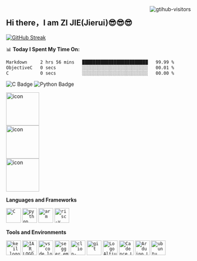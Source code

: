 <img align="right" src="https://komarev.com/ghpvc/?username=Jierui778&label=Visitors&color=red&style=flat&logo=github" alt="gtihub-visitors" />
</a>


## Hi there，I am ZI JIE(Jierui)😎😎😎

[![GitHub Streak](https://streak-stats.demolab.com/?user=Jierui778)](https://git.io/streak-stats)
<!--GitHub 连续打卡-->





<!--
**JIERUI778/JIERUI778** is a ✨ _special_ ✨ repository because its `README.md` (this file) appears on your GitHub profile.

Here are some ideas to get you started:

- 🔭 I’m currently working on ...
- 🌱 I’m currently learning ...
- 👯 I’m looking to collaborate on ...
- 🤔 I’m looking for help with ...
- 💬 Ask me about ...
- 📫 How to reach me: ...
- 😄 Pronouns: ...
- ⚡ Fun fact: ...
-->
<!--
<div align="center"> <img height="137px" src="https://github-readme-stats.vercel.app/api?username=Jierui778&hide_title=true&hide_border=true&show_icons=trueline_height=21&text_color=000&icon_color=000&bg_color=0,ea6161,ffc64d,fffc4d,52fa5a&theme=graywhite" /> </div>



<div align="center"> <img src="https://github-readme-stats.vercel.app/api/top-langs/?username=Jierui778&hide_title=true&hide_border=true&layout=compact&langs_count=6&text_color=000&icon_color=fff&bg_color=0,52fa5a,4dfcff,c64dff&theme=graywhite" /> </div>

![Metrics](https://metrics.lecoq.io/Jierui778?template=classic&base=header%2C%20activity%2C%20community%2C%20repositories%2C%20metadata&base.indepth=false&base.hireable=false&base.skip=false&config.timezone=Asia%2FShanghai)

[![Typing SVG](https://readme-typing-svg.demolab.com?font=1111&size=30&pause=1000&color=4766F7&center=%E5%81%87&vCenter=%E5%81%87&repeat=%E7%9C%9F&width=435&lines=Jierui%E6%8D%8F%E4%BA%86%E6%8D%8F%E4%BD%A0%E7%9A%84%E8%86%98)](https://git.io/typing-svg)
-->
<!--
<img src="https://cdn.jsdelivr.net/gh/Jierui778/Jierui778/gif/TomJierui.gif" /><br>
-->
<!--
<div align="center"><a href="https://blog.csdn.net/zhongzijie2004"><img src="https://img.shields.io/badge/CSDN-论坛-c32136" /></a>&emsp;</div>
-->
<!--
<div align="center" >
```mermaid
mindmap
  root((Jierui))
    混吃技能
      单片机开发
      图像处理
      PCB设计
      FPGA（想学）
    外面溜达溜达
      广州
      佛山
      南京
    无聊翻的
      编码
      电路基础
      电子学
      C primer plus
      模拟CMOS集成电路设计
```
-->
<!--关系图-->

📊 **Today I Spent My Time On:**
<!--START_SECTION:waka-->
```txt
Markdown     2 hrs 56 mins   █████████████████████████   99.99 %
ObjectiveC   0 secs          ░░░░░░░░░░░░░░░░░░░░░░░░░   00.01 %
C            0 secs          ░░░░░░░░░░░░░░░░░░░░░░░░░   00.00 %
```
<!--END_SECTION:waka-->
<!--wakatime显示-->

![C Badge](https://img.shields.io/badge/C-A8B9CC?logo=c&logoColor=fff&style=flat)<!--C语言图标-->
![Python Badge](https://img.shields.io/badge/Python-3776AB?logo=python&logoColor=fff&style=flat)<!--python图标-->


<div style="display: flex; align-items: flex-start;"><img src="https://techstack-generator.vercel.app/python-icon.svg" alt="icon" width="90" height="90" /></div>
<div style="display: flex; align-items: flex-start;"><img src="https://techstack-generator.vercel.app/github-icon.svg" alt="icon" width="90" height="90" /></div>
<div style="display: flex; align-items: flex-start;"><img src="https://techstack-generator.vercel.app/raspberrypi-icon.svg" alt="icon" width="90" height="90" /></div>


**Languages and Frameworks**

<code><img height="40" src="https://cdn.jsdelivr.net/gh/Jierui778/Jierui778/photo/c.png" alt="C" title="C"></code>
<code><img height="40" src="https://cdn.jsdelivr.net/gh/Jierui778/Jierui778/photo/python.png" alt="python" title="python"></code>
<code><img height="40" src="https://cdn.jsdelivr.net/gh/Jierui778/Jierui778/photo/arm.jpg" alt="arm" title="arm"></code>
<code><img height="40" src="https://cdn.jsdelivr.net/gh/Jierui778/Jierui778/photo/risc-v.png" alt="risc-v" title="risc-v"></code>

**Tools and Environments**

<code><img height="40" src="https://cdn.jsdelivr.net/gh/Jierui778/Jierui778/photo/keil_logo.png" alt="keil_logo" title="keil_logo"></code>
<code><img height="40" src="https://cdn.jsdelivr.net/gh/Jierui778/Jierui778/photo/IAR_LOGO_PNG.png" alt="IAR_LOGO_PNG" title="IAR_LOGO_PNG"></code>
<code><img height="40" src="https://cdn.jsdelivr.net/gh/Jierui778/Jierui778/photo/vscode_logo.png" alt="vscode_logo" title="vscode_logo"></code>
<code><img height="40" src="https://cdn.jsdelivr.net/gh/Jierui778/Jierui778/photo/segger_embedded_studio.jpg" alt="segger_embedded_studio" title="segger_embedded_studio"></code>
<code><img height="40" src="https://cdn.jsdelivr.net/gh/Jierui778/Jierui778/photo/clion-logo.png" alt="clion-logo" title="clion-logo"></code>
<code><img height="40" src="https://cdn.jsdelivr.net/gh/Jierui778/Jierui778/photo/git.jpg" alt="git" title="git"></code>
<code><img height="40" src="https://cdn.jsdelivr.net/gh/Jierui778/Jierui778/photo/Logo Altium Designer.png" alt="Logo Altium Designer" title="Logo Altium Designer"></code>
<code><img height="40" src="https://cdn.jsdelivr.net/gh/Jierui778/Jierui778/photo/Cadence_Logo.jpg" alt="Cadence_Logo" title="Cadence_Logo"></code>
<code><img height="40" src="https://cdn.jsdelivr.net/gh/Jierui778/Jierui778/photo/Arduino_Logo.png" alt="Arduino_Logo" title="Arduino_Logo"></code>
<code><img height="40" src="https://cdn.jsdelivr.net/gh/Jierui778/Jierui778/photo/ubuntu.jpg" alt="ubuntu" title="ubuntu"></code>






















